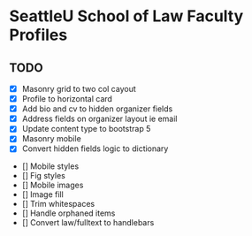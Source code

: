 # SeattleU School of Law Faculty Profiles

## TODO

- [x] Masonry grid to two col cayout
- [x] Profile to horizontal card
- [x] Add bio and cv to hidden organizer fields
- [x] Address fields on organizer layout ie email
- [x] Update content type to bootstrap 5
- [x] Masonry mobile
- [x] Convert hidden fields logic to dictionary
- [] Mobile styles
- [] Fig styles
- [] Mobile images
- [] Image fill
- [] Trim whitespaces
- [] Handle orphaned items
- [] Convert law/fulltext to handlebars
